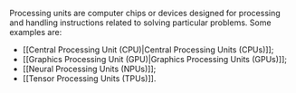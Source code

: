 Processing units are computer chips or devices designed for processing and handling instructions related to solving particular problems. Some examples are:

- [[Central Processing Unit (CPU)|Central Processing Units (CPUs)]];
- [[Graphics Processing Unit (GPU)|Graphics Processing Units (GPUs)]];
- [[Neural Processing Units (NPUs)]];
- [[Tensor Processing Units (TPUs)]].
